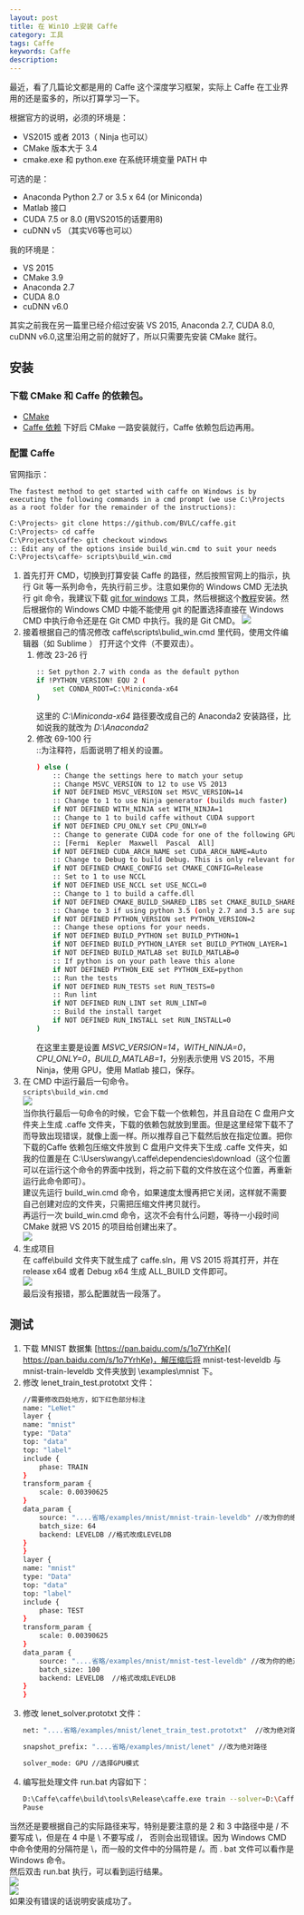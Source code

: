 ```yaml
---
layout: post
title: 在 Win10 上安装 Caffe
category: 工具
tags: Caffe
keywords: Caffe
description:
---
```

最近，看了几篇论文都是用的 Caffe 这个深度学习框架，实际上 Caffe 在工业界用的还是蛮多的，所以打算学习一下。

根据官方的说明，必须的环境是：
* VS2015 或者 2013（ Ninja 也可以）
* CMake 版本大于 3.4
* cmake.exe 和 python.exe 在系统环境变量 PATH 中  

可选的是：
* Anaconda Python 2.7 or 3.5 x 64 (or Miniconda)
* Matlab 接口
* CUDA 7.5 or 8.0 (用VS2015的话要用8)
* cuDNN v5 （其实V6等也可以）

我的环境是：
* VS 2015
* CMake 3.9
* Anaconda 2.7
* CUDA 8.0
* cuDNN v6.0

其实之前我在另一篇里已经介绍过安装 VS 2015, Anaconda 2.7, CUDA 8.0, cuDNN v6.0,这里沿用之前的就好了，所以只需要先安装 CMake 就行。
## 安装
### 下载 CMake 和 Caffe 的依赖包。
* [CMake](https://cmake.org/download/)
* [Caffe 依赖](https://github.com/willyd/caffe-builder/releases/ )
下好后 CMake 一路安装就行，Caffe 依赖包后边再用。
### 配置 Caffe
官网指示：
```
The fastest method to get started with caffe on Windows is by executing the following commands in a cmd prompt (we use C:\Projects as a root folder for the remainder of the instructions):
```
```bash
C:\Projects> git clone https://github.com/BVLC/caffe.git
C:\Projects> cd caffe
C:\Projects\caffe> git checkout windows
:: Edit any of the options inside build_win.cmd to suit your needs
C:\Projects\caffe> scripts\build_win.cmd
```
1. 首先打开 CMD，切换到打算安装 Caffe 的路径，然后按照官网上的指示，执行 Git 等一系列命令，先执行前三步。注意如果你的 Windows CMD 无法执行 git 命令，我建议下载 [git for windows](http://gitforwindows.org/) 工具，然后根据这个[教程](https://jingyan.baidu.com/article/9f7e7ec0b17cac6f2815548d.html)安装。然后根据你的 Windows CMD 中能不能使用 git 的配置选择直接在 Windows CMD 中执行命令还是在 Git CMD 中执行。我的是 Git CMD。
![](http://ww1.sinaimg.cn/mw690/006CYpBYly1fnzzofg0d0j30fk071mx4.jpg)
2. 接着根据自己的情况修改 caffe\scripts\bulid_win.cmd 里代码，使用文件编辑器（如 Sublime ） 打开这个文件（不要双击）。
    1. 修改 23-26 行
        ```bash
        :: Set python 2.7 with conda as the default python
        if !PYTHON_VERSION! EQU 2 (
            set CONDA_ROOT=C:\Miniconda-x64
        )
        ```  
         这里的 *C:\Miniconda-x64* 路径要改成自己的 Anaconda2 安装路径，比如说我的就改为 *D:\Anaconda2*
    2. 修改 69-100 行  
        ::为注释符，后面说明了相关的设置。
        ```bash
        ) else (
            :: Change the settings here to match your setup
            :: Change MSVC_VERSION to 12 to use VS 2013
            if NOT DEFINED MSVC_VERSION set MSVC_VERSION=14 
            :: Change to 1 to use Ninja generator (builds much faster)
            if NOT DEFINED WITH_NINJA set WITH_NINJA=1
            :: Change to 1 to build caffe without CUDA support
            if NOT DEFINED CPU_ONLY set CPU_ONLY=0
            :: Change to generate CUDA code for one of the following GPU architectures
            :: [Fermi  Kepler  Maxwell  Pascal  All]
            if NOT DEFINED CUDA_ARCH_NAME set CUDA_ARCH_NAME=Auto
            :: Change to Debug to build Debug. This is only relevant for the Ninja generator the Visual Studio generator will generate both Debug and Release configs
            if NOT DEFINED CMAKE_CONFIG set CMAKE_CONFIG=Release
            :: Set to 1 to use NCCL
            if NOT DEFINED USE_NCCL set USE_NCCL=0
            :: Change to 1 to build a caffe.dll
            if NOT DEFINED CMAKE_BUILD_SHARED_LIBS set CMAKE_BUILD_SHARED_LIBS=0
            :: Change to 3 if using python 3.5 (only 2.7 and 3.5 are supported)
            if NOT DEFINED PYTHON_VERSION set PYTHON_VERSION=2
            :: Change these options for your needs.
            if NOT DEFINED BUILD_PYTHON set BUILD_PYTHON=1
            if NOT DEFINED BUILD_PYTHON_LAYER set BUILD_PYTHON_LAYER=1
            if NOT DEFINED BUILD_MATLAB set BUILD_MATLAB=0
            :: If python is on your path leave this alone
            if NOT DEFINED PYTHON_EXE set PYTHON_EXE=python
            :: Run the tests
            if NOT DEFINED RUN_TESTS set RUN_TESTS=0
            :: Run lint
            if NOT DEFINED RUN_LINT set RUN_LINT=0
            :: Build the install target
            if NOT DEFINED RUN_INSTALL set RUN_INSTALL=0
        )
        ```
        在这里主要是设置 *MSVC_VERSION=14*，*WITH_NINJA=0*，*CPU_ONLY=0*，*BUILD_MATLAB=1*，分别表示使用 VS 2015，不用 Ninja，使用 GPU，使用 Matlab 接口，保存。
3. 在 CMD 中运行最后一句命令。  
`scripts\build_win.cmd`  
![](http://ww1.sinaimg.cn/mw690/006CYpBYly1fo00ergsd4j30qs0ctdg1.jpg)  
当你执行最后一句命令的时候，它会下载一个依赖包，并且自动在 C 盘用户文件夹上生成 .caffe 文件夹，下载的依赖包就放到里面。但是这里经常下载不了而导致出现错误，就像上面一样。所以推荐自己下载然后放在指定位置。把你下载的Caffe 依赖包压缩文件放到 C 盘用户文件夹下生成 .caffe 文件夹，如我的位置是在 C:\Users\wangy\\.caffe\dependencies\download（这个位置可以在运行这个命令的界面中找到，将之前下载的文件放在这个位置，再重新运行此命令即可）。   
建议先运行 build_win.cmd 命令，如果速度太慢再把它关闭，这样就不需要自己创建对应的文件夹，只需把压缩文件拷贝就行。    
再运行一次 build_win.cmd 命令，这次不会有什么问题，等待一小段时间 CMake 就把 VS 2015 的项目给创建出来了。  
![](http://ww1.sinaimg.cn/mw690/006CYpBYly1fo00xfnsbgj30np0clweu.jpg)
4. 生成项目  
在 caffe\build 文件夹下就生成了 caffe.sln，用 VS 2015 将其打开，并在release x64 或者 Debug x64 生成 ALL_BUILD 文件即可。  
![](http://ww1.sinaimg.cn/mw690/006CYpBYly1fo00zujmifj30eb0cygm2.jpg)  
最后没有报错，那么配置就告一段落了。
## 测试
1. 下载 MNIST 数据集 [https://pan.baidu.com/s/1o7YrhKe](​https://pan.baidu.com/s/1o7YrhKe)，解压缩后将 mnist-test-leveldb 与 mnist-train-leveldb 文件夹放到 \examples\mnist 下。
2. 修改 lenet_train_test.prototxt 文件：
    ```bash
    //需要修改四处地方，如下红色部分标注  
    name: "LeNet"  
    layer {  
    name: "mnist"  
    type: "Data"  
    top: "data"  
    top: "label"  
    include {  
        phase: TRAIN  
    }  
    transform_param {  
        scale: 0.00390625  
    }  
    data_param {  
        source: "....省略/examples/mnist/mnist-train-leveldb" //改为你的绝对路径 ，比如我的是D:/Caffe/caffe/examples/mnist/mnist-train-leveldb
        batch_size: 64  
        backend: LEVELDB //格式改成LEVELDB  
    }  
    }  
    layer {  
    name: "mnist"  
    type: "Data"  
    top: "data"  
    top: "label"  
    include {  
        phase: TEST  
    }  
    transform_param {  
        scale: 0.00390625  
    }  
    data_param {  
        source: "....省略/examples/mnist/mnist-test-leveldb" //改为你的绝对路径  
        batch_size: 100  
        backend: LEVELDB  //格式改成LEVELDB  
    }  
    }  
    ```
3. 修改 lenet_solver.prototxt 文件：
    ```bash
    net: "....省略/examples/mnist/lenet_train_test.prototxt"  //改为绝对路径  

    snapshot_prefix: "....省略/examples/mnist/lenet" //改为绝对路径  

    solver_mode: GPU //选择GPU模式
    ```
4. 编写批处理文件 run.bat 内容如下：
    ```bash
    D:\Caffe\caffe\build\tools\Release\caffe.exe train --solver=D:\Caffe\caffe\examples\mnist\lenet_solver.prototxt
    Pause 
    ```
当然还是要根据自己的实际路径来写，特别是要注意的是 2 和 3 中路径中是 / 不要写成 \，但是在 4 中是 \ 不要写成 /， 否则会出现错误。因为 Windows CMD 中命令使用的分隔符是 \，而一般的文件中的分隔符是 /。而 . bat 文件可以看作是 Windows 命令。  
然后双击 run.bat 执行，可以看到运行结果。  
![](http://ww1.sinaimg.cn/mw690/006CYpBYly1fo01vgemqgj30qs0ctdg1.jpg)  
![](http://ww1.sinaimg.cn/mw690/006CYpBYly1fo01vv43dnj30qy0asdgd.jpg)  
如果没有错误的话说明安装成功了。
 